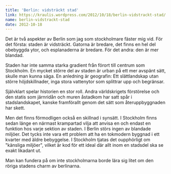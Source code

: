 ```yaml
---
title: 'Berlin: vidsträckt stad'
link: https://kraulis.wordpress.com/2012/10/18/berlin-vidstrackt-stad/
name: berlin-vidstrackt-stad
date: 2012-10-18
---
```

Det är två aspekter av Berlin som jag som stockholmare fäster mig vid. För det första: staden är vidsträckt. Gatorna är bredare, det finns en hel del obebyggda ytor, och esplanaderna är bredare. För det andra: den är mer blandad.

Staden har inte samma starka gradient från förort till centrum som Stockholm. En mycket större del av staden är urban på ett mer avspänt sätt, skulle man kunna säga. En anledning är geografin: Ett slättlandskap utan större höjdskillnader, inga stora vattenytor som splittrar upp och begränsar.

Självklart spelar historien en stor roll. Andra världskrigets förstörelse och den statis som järnridån och muren åstadkom har satt spår i stadslandskapet, kanske framförallt genom det sätt som återuppbyggnaden har skett.

Men det finns förmodligen också en skillnad i synsätt. I Stockholm finns sedan länge en närmast krampartad vilja att anvisa en och endast en funktion hos varje sektion av staden. I Berlin störs ingen av blandade miljöer. Det tycks inte vara ett problem att ha en tokmodern byggnad i ett kvarter med äldre bebyggelse. I Stockholm tjatas det oupphörligt om "känsliga miljöer", vilket är kod för ett ideal där allt inom en stadsdel ska se exakt likadant ut.

Man kan fundera på om inte stockholmarna borde lära sig litet om den röriga stadens charm av berlinarna.

